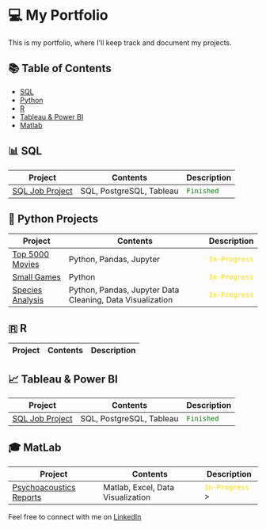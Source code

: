 # 💻 My Portfolio

This is my portfolio, where I'll keep track and document my projects.

## 📚 Table of Contents

- [SQL](#sql)
- [Python](#python-projects)
- [R](#r)
- [Tableau & Power BI](#tableau)
- [Matlab](#matlab)

## 📊 SQL

| Project | Contents | Description |
| ------- | ----- | ----------- |
| [SQL Job Project](https://github.com/ManuelMPinto/SQL-Project-Data-Job-Analysis.git) | SQL, PostgreSQL, Tableau | <code style="color : green">Finished</code> |

## 🐍 Python Projects

| Project | Contents | Description |
| ------- | ----- | ----------- |
| [Top 5000 Movies](https://github.com/ManuelMPinto/Top-5000-Movies) | Python, Pandas, Jupyter | <code style="color : gold">In-Progress</code> |
| [Small Games](https://github.com/ManuelMPinto/Small-Games) | Python | <code style="color : gold">In-Progress</code> |
| [Species Analysis](https://github.com/ManuelMPinto/Species-Analysis.git) | Python, Pandas, Jupyter Data Cleaning, Data Visualization | <code style="color : gold">In-Progress</code> |


## 🇷 R

| Project | Contents | Description |
| ------- | ----- | ----------- |

## 📈 Tableau & Power BI

| Project | Contents | Description |
| ------- | ----- | ----------- |
| [SQL Job Project](https://github.com/ManuelMPinto/SQL-Project-Data-Job-Analysis.git) | SQL, PostgreSQL, Tableau | <code style="color : green">Finished</code> |

## 🎓 MatLab

| Project | Contents | Description |
| ------- | ----- | ----------- |
| [Psychoacoustics Reports](https://github.com/ManuelMPinto/Psychoacoustics-Report.git) | Matlab, Excel, Data Visualization | <code style="color : gold">In-Progress</code> > |

Feel free to connect with me on [LinkedIn](#https://www.linkedin.com/in/manuel-pinto-100355264/) 


